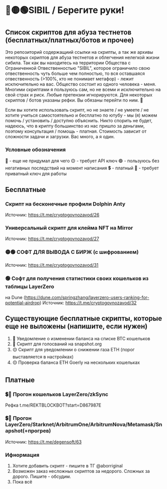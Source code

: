 # 🔴🟡🟢SIBIL / Берегите руки!

## Список скриптов для абуза тестнетов (бесплатных/платных/ботов и прочее)
Это репозиторий содержащиий ссылки на скрипты, а так же архивы некоторых скриптов для абуза тестнетов и облегчения нелегкой жизни сибила. Так как вы находитесь на территории Общества с Ограниченной Отвественностью "SIBIL", которое ограничило свою отвественность чуть больше чем полностью, то вся оставшаяся отвественность (>100%, кто не понимает метафор) - лежит исключительно на вас. Общество состоит из одного человека - меня. Многими скриптами я пользуюсь сам, но не всеми и исключительно на свой страх и риск. Любые претензии игнорируются. Для некоторых скриптов / ботов указаны рефки. Вы обязаны перейти по ним. 🤣

Если вы хотите использовать скрипт, но не знаете / не умеете / не хотите учиться самостоятельно и бесплатно по ютубу - мы (я) можем помочь / установить / доступно объяснить. Никто спорить не будет, надеюсь, что в крипту большинство из нас пришло за деньгами, поэтому консультация / помощь - платная. Стоимость зависит от сложности задачи и загрузки. Вас много, а я один. 

### Условные обозначения
🔴 - еще не придумал для чего
🟡 - требует API ключ
🟢 - пользуюсь без негативных последствий на момент написания
💲 - платный
🔑 - требует приватный ключ для работы

## Бесплатные

### Скрипт на бесконечные профили Dolphin Anty
Источник: https://t.me/cryptogovnozavod/26

### Универсальный скрипт для клейма NFT на Mirror
Источник: https://t.me/cryptogovnozavod/27

### 🟡🟢 СОФТ ДЛЯ ВЫВОДА С БИРЖ (с шифрованием)
Источник: https://t.me/cryptogovnozavod/31

### 🟢 Софт для получения статистики своих кошельков из таблицы LayerZero
на Dune (https://dune.com/springzhang/layerzero-users-ranking-for-potential-airdrop) 
Источник: https://t.me/cryptogovnozavod/32

## Существующие бесплатные скрипты, которые еще не выложены (напишите, если нужен)
1. 🔑 Уведомление о изменении баланса на списке BTC кошельков
2. 🔑 Скрипт для голосваний на snapshot.org
3. 🟡 Скрипт для уведомлении о снижении газа ETH (порог выставляется в настройках)
4. 🟡 Проверка баланса ETH Goerly на нескольких кошельках

## Платные

### 💲🔑 Прогон кошельков LayerZero/zkSync
Рефка
t.me/REKTBLOCKBOT?start=D867987E

### 💲🔑 Прогон LayerZero/Starknet/ArbitrumOne/ArbitrumNova/Metamask/Snapshot(+прогрев)
Источник: https://t.me/degensoft/63

### Ифнормация
1. Хотите добавить скрипт - пишите в ТГ @aborriginal
2. Возможен заказ несложных скриптов за недорого. Сложных за дорого. Пишите - обсудим.
3. Пока всё
